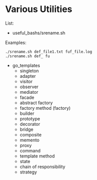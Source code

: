 # Various Utilities
List:
- useful_bashs/srename.sh

Examples:
```
./srename.sh def_file1.txt fuf_file.log
./srename.sh def_ fu
```

- go_templates
    - singleton
    - adapter
    - visitor
    - observer
    - mediator
    - facade
    - abstract factory
    - factory method (factory)
    - builder
    - prototype
    - decorator
    - bridge
    - composite
    - memento
    - proxy
    - command
    - template method
    - state
    - chain of responsibility
    - strategy
